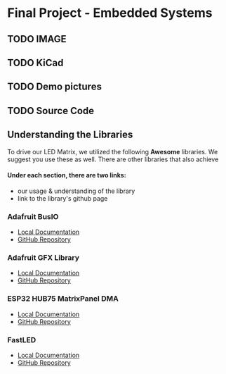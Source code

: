 # Final Project - Embedded Systems
## TODO IMAGE
## TODO KiCad
## TODO Demo pictures
## TODO Source Code

## Understanding the Libraries
To drive our LED Matrix, we utilized the following __Awesome__ libraries. We suggest you use these as well. There are other libraries that also achieve 


#### Under each section, there are two links:
- our usage & understanding of the library
- link to the library's github page


### Adafruit BusIO
- [Local Documentation](/doc/Understanding_Adafruit_BusIO.md)
- [GitHub Repository](https://github.com/adafruit/Adafruit_BusIO)

### Adafruit GFX Library
- [Local Documentation](/doc/Understanding_Adafruit_GFX.md)
- [GitHub Repository](https://github.com/adafruit/Adafruit-GFX-Library)

### ESP32 HUB75 MatrixPanel DMA
- [Local Documentation](doc/Understanding_ESP32_HUB75_MatrixPanel_DMA.md)
- [GitHub Repository](https://github.com/mrcodetastic/ESP32-HUB75-MatrixPanel-DMA/tree/master)

### FastLED
- [Local Documentation](doc/Understanding_FastLED.md)
- [GitHub Repository](https://github.com/FastLED/FastLED)


